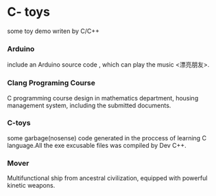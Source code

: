 # C- toys
some toy demo writen by C/C++

### Arduino
include an Arduino source code , which can play the music <漂亮朋友>.

### Clang Programing Course
C programming course design in mathematics department, housing management system, including the submitted documents.

### C-toys
some garbage(nosense) code generated in the proccess of learning C language.All the exe excusable files was compiled by Dev C++.

### Mover
Multifunctional ship from ancestral civilization, equipped with powerful kinetic weapons.
